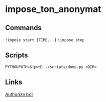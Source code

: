 # impose_ton_anonymat

## Commands
`!impose start [TIME...]`
`!impose stop`

## Scripts
`PYTHONPATH=$(pwd) ./scripts/dump.py <DIR>`

## Links
[Authorize bot](https://discord.com/oauth2/authorize?client_id=727984070390317136&scope=bot&permissions=2048)

